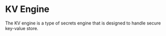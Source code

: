 
# KV Engine
The KV engine is a type of secrets engine that is designed to handle secure key-value store.


